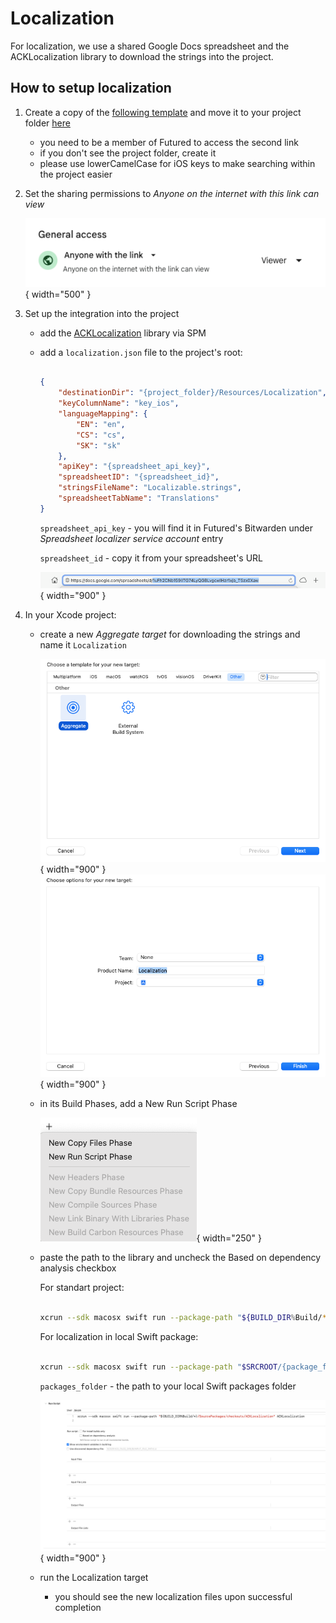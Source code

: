 # Localization

For localization, we use a shared Google Docs spreadsheet and the ACKLocalization library to download the strings into the project.

## How to setup localization

1. Create a copy of the [following template](https://docs.google.com/spreadsheets/d/1uFh2CNb159lITG74LyQGBLvgcwlHzr1xjb_T5zx0Xaw) and move it to your project folder [here](https://drive.google.com/drive/folders/0B0wtxTvgka10ejNvaGk3WTBtNDg)
    - you need to be a member of Futured to access the second link
    - if you don't see the project folder, create it
    - please use lowerCamelCase for iOS keys to make searching within the project easier
    
2. Set the sharing permissions to *Anyone on the internet with this link can view*

    ![Step 1](Resources/ios_localization_1.png){ width="500" }
    
3. Set up the integration into the project
    - add the [ACKLocalization](https://github.com/AckeeCZ/ACKLocalization) library via SPM
    - add a `localization.json` file to the project's root:

        ```json

        {
            "destinationDir": "{project_folder}/Resources/Localization",
            "keyColumnName": "key_ios",
            "languageMapping": {
    	        "EN": "en",
                "CS": "cs",
                "SK": "sk"
            },
            "apiKey": "{spreadsheet_api_key}",
            "spreadsheetID": "{spreadsheet_id}",
            "stringsFileName": "Localizable.strings",
            "spreadsheetTabName": "Translations"
        }

        ```

        `spreadsheet_api_key` - you will find it in Futured's Bitwarden under *Spreadsheet localizer service account* entry

        `spreadsheet_id` - copy it from your spreadsheet's URL
    
        ![Step 2](Resources/ios_localization_2.png){ width="900" }
    
4. In your Xcode project:
    - create a new *Aggregate target*  for downloading the strings and name it `Localization`
    
        ![Step 3](Resources/ios_localization_3.png){ width="900" }
        ![Step 4](Resources/ios_localization_4.png){ width="900" }

    - in its Build Phases, add a New Run Script Phase
    
        ![Step 5](Resources/ios_localization_5.png){ width="250" }
    
    - paste the path to the library and uncheck the Based on dependency analysis checkbox
    
    
        For standart project:
        ```bash

        xcrun --sdk macosx swift run --package-path "${BUILD_DIR%Build/*}/SourcePackages/checkouts/ACKLocalization" ACKLocalization

        ```
        
        For localization in local Swift package:
        ```bash

        xcrun --sdk macosx swift run --package-path "$SRCROOT/{package_folder}" ACKLocalization

        ```
        `packages_folder` - the path to your local Swift packages folder
        
    
        ![Step 6](Resources/ios_localization_6.png){ width="900" }


    - run the Localization target 
        - you should see the new localization files upon successful completion
